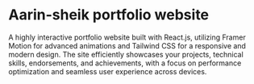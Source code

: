 # Aarin-sheik portfolio website

A highly interactive portfolio website built with React.js, utilizing Framer Motion for advanced animations and Tailwind CSS for a responsive and modern design. The site efficiently showcases your projects, technical skills, endorsements, and achievements, with a focus on performance optimization and seamless user experience across devices.
